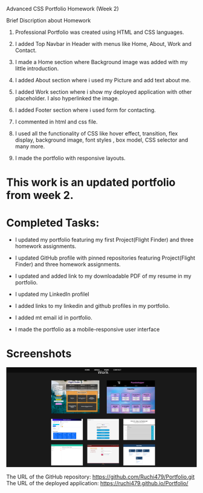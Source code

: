 Advanced CSS Portfolio Homework  (Week 2)

Brief Discription about Homework

1. Professional Portfolio was created using HTML and CSS languages.

2. I added Top Navbar in Header with menus like Home, About, Work and Contact.

3. I made a Home section where Background image was added with my little introduction.

4. I added About section where i used my Picture and add text about me.

5. I added Work section where i show my deployed application with other placeholder. I also hyperlinked the image.

6.   I added Footer section where i used form for contacting.

7. I commented in html and css file.

8. I used all the functionality of CSS like hover effect, transition, flex display, background image, font styles , box model, CSS selector and many more.

9. I made the portfolio with responsive layouts.

# This work is an updated portfolio from week 2.
# Completed Tasks:

* I updated my portfolio featuring my first Project(Flight Finder) and three homework assignments.

* I updated GitHub profile with pinned repositories featuring Project(Flight Finder) and three homework assignments.

* I updated and added link to my downloadable PDF of my resume in my portfolio.

* I updated my LinkedIn profileI

* I added links to my linkedin and github profiles in my portfolio.

* I added mt email id in portfolio.

* I made the portfolio as a mobile-responsive user interface 


# Screenshots
![Personal Portfolio](./Assets/Images/pp.png)

The URL of the GitHub repository: https://github.com/Ruchi479/Portfolio.git
The URL of the deployed application: https://ruchi479.github.io/Portfolio/



